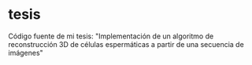 # tesis
Código fuente de mi tesis: "Implementación de un algoritmo de reconstrucción 3D de células espermáticas a partir de una secuencia de imágenes"
